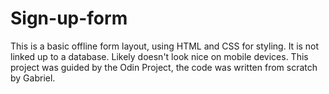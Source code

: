 # Sign-up-form

This is a basic offline form layout, using HTML and CSS for styling. It is not linked up to a database. Likely doesn't look nice on mobile devices. This project was guided by the Odin Project, the code was written from scratch by Gabriel.
